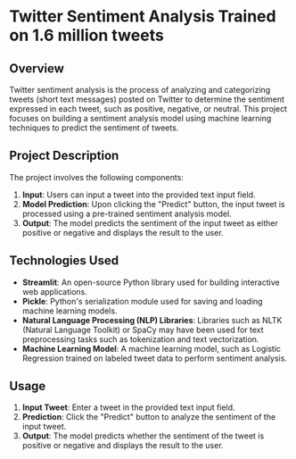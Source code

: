 # Twitter Sentiment Analysis Trained on 1.6 million tweets

## Overview

Twitter sentiment analysis is the process of analyzing and categorizing tweets (short text messages) posted on Twitter to determine the sentiment expressed in each tweet, such as positive, negative, or neutral. This project focuses on building a sentiment analysis model using machine learning techniques to predict the sentiment of tweets.

## Project Description

The project involves the following components:

1. **Input**: Users can input a tweet into the provided text input field.
2. **Model Prediction**: Upon clicking the "Predict" button, the input tweet is processed using a pre-trained sentiment analysis model.
3. **Output**: The model predicts the sentiment of the input tweet as either positive or negative and displays the result to the user.

## Technologies Used

- **Streamlit**: An open-source Python library used for building interactive web applications.
- **Pickle**: Python's serialization module used for saving and loading machine learning models.
- **Natural Language Processing (NLP) Libraries**: Libraries such as NLTK (Natural Language Toolkit) or SpaCy may have been used for text preprocessing tasks such as tokenization and text vectorization.
- **Machine Learning Model**: A machine learning model, such as Logistic Regression trained on labeled tweet data to perform sentiment analysis.

## Usage

1. **Input Tweet**: Enter a tweet in the provided text input field.
2. **Prediction**: Click the "Predict" button to analyze the sentiment of the input tweet.
3. **Output**: The model predicts whether the sentiment of the tweet is positive or negative and displays the result to the user.
